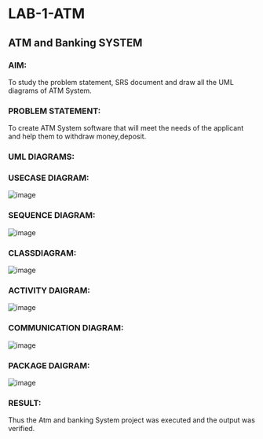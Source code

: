 # LAB-1-ATM
## ATM and Banking SYSTEM
### AIM: 
To study the problem statement, SRS document and draw all the UML diagrams of ATM
System.
### PROBLEM STATEMENT:
To create ATM System software that will meet the needs of the applicant and help them
to withdraw money,deposit.
### UML DIAGRAMS:

### USECASE DIAGRAM:
![image](https://github.com/poojaanbu0/LAB-1-ATM/assets/119390329/208cf5af-fe4e-4752-ad50-4b35a78d3dfd)



### SEQUENCE DIAGRAM:
![image](https://github.com/poojaanbu0/LAB-1-ATM/assets/119390329/1f5a8808-e6f5-4410-bfc9-163369868cc0)

### CLASSDIAGRAM:
![image](https://github.com/poojaanbu0/LAB-1-ATM/assets/119390329/d46df607-a37e-43bc-bd67-59cd2ab55821)


### ACTIVITY DAIGRAM:
![image](https://github.com/poojaanbu0/LAB-1-ATM/assets/119390329/2f5f139a-766d-4787-8006-2100bf52dca9)

### COMMUNICATION DIAGRAM:
![image](https://github.com/poojaanbu0/LAB-1-ATM/assets/119390329/f57f4634-37af-4ca0-82fc-0c4fd9940cc5)

### PACKAGE DAIGRAM:
![image](https://github.com/poojaanbu0/LAB-1-ATM/assets/119390329/ab5c5826-2872-40fd-b077-b9f27144b46f)


### RESULT: 
Thus the Atm and banking System project was executed and the output was verified.
